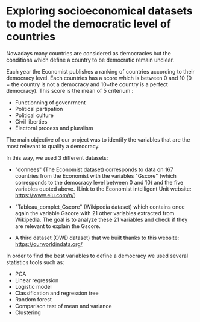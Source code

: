 # Exploring socioeconomical datasets to model the democratic level of countries

Nowadays many countries are considered as democracies but the conditions which define a country to be democratic remain unclear. 

Each year the Economist publishes a ranking of countries according to their democracy level. Each countries has a score which is between 0 and 10 (0 = the country is not a democracy and 10=the country is a perfect democracy). This score is the mean of 5 criterium : 
- Functionning of govenrment
- Political partipation
- Political culture
- Civil liberties
- Electoral process and pluralism

The main objective of our project was to identify the variables that are the most relevant to qualify a democracy. 

In this way, we used 3 different datasets:

- "donnees" (The Economist dataset) corresponds to data on 167 countries from the Economist with the variables "Gscore" (which corresponds to the democracy level between 0 and 10) and the five variables quoted above. (Link to the Economist intelligent Unit website: https://www.eiu.com/n/)


- "Tableau_complet_Gscore" (Wikipedia dataset) which contains once again the variable Gscore with 21 other variables extracted from Wikipedia. The goal is to analyze these 21 variables and check if they are relevant to explain the Gscore.  

- A third dataset (OWD dataset) that we built thanks to this website: https://ourworldindata.org/



In order to find the best variables to define a democracy we used several statistics tools such as:
- PCA
- Linear regression
- Logistic model
- Classification and regression tree
- Random forest
- Comparison test of mean and variance
- Clustering

